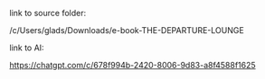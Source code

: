 link to source folder:

/c/Users/glads/Downloads/e-book-THE-DEPARTURE-LOUNGE

link to AI:

https://chatgpt.com/c/678f994b-2420-8006-9d83-a8f4588f1625


